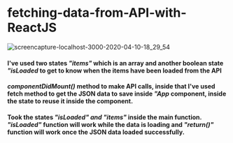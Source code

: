 # fetching-data-from-API-with-ReactJS


![screencapture-localhost-3000-2020-04-10-18_29_54](https://user-images.githubusercontent.com/17312616/78992942-21a5ab80-7b5a-11ea-8364-3bd49af984e3.png)


  #### I've used two states *"items"* which is an array and another boolean state *"isLoaded* to get to know when the items have been loaded from the API

  #### *componentDidMount()* method to make API calls, inside that I've used fetch method to get the JSON data to save inside *"App* component, inside the state to reuse it inside the component.

   #### Took the states *"isLoaded" and "items"* inside the main function. *"isLoaded"* function will work while the data is loading and *"return()"* function will work once the JSON data loaded successfully. 
